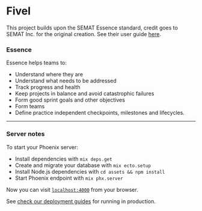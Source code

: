 # Fivel
This project builds upon the SEMAT Essence standard, credit goes to SEMAT Inc. for the original creation. See their user guide [here](http://semat.org/essence-user-guide).

### Essence
Essence helps teams to:

* Understand where they are
* Understand what needs to be addressed
* Track progress and health
* Keep projects in balance and avoid catastrophic failures
* Form good sprint goals and other objectives
* Form teams
* Define practice independent checkpoints, milestones and lifecycles.

---

### Server notes

To start your Phoenix server:

  * Install dependencies with `mix deps.get`
  * Create and migrate your database with `mix ecto.setup`
  * Install Node.js dependencies with `cd assets && npm install`
  * Start Phoenix endpoint with `mix phx.server`

Now you can visit [`localhost:4000`](http://localhost:4000) from your browser.

See [check our deployment guides](https://hexdocs.pm/phoenix/deployment.html) for running in production.
